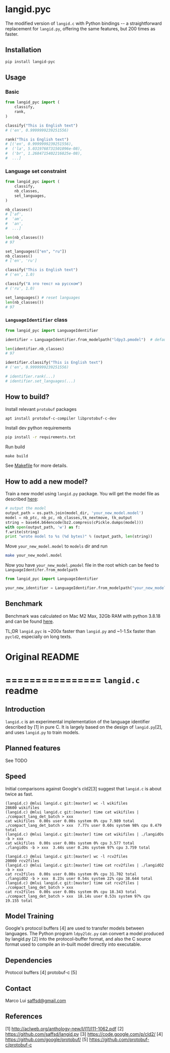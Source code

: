 
# langid.pyc
The modified version of `langid.c` with Python bindings -- a straightforward replacement for `langid.py`, offering the same features, but 200 times as faster.

## Installation
```bash
pip install langid-pyc
```

## Usage
### Basic
```python
from langid_pyc import (
    classify,
    rank,
)

classify("This is English text")
# ('en', 0.9999999239251556)

rank("This is English text")
# [('en', 0.9999999239251556),
#  ('la', 5.0319768731501096e-08),
#  ('br', 1.2684715402216825e-08),
#  ...]
```
### Language set constraint
```python
from langid_pyc import (
    classify,
    nb_classes,
    set_languages,
)

nb_classes()
# ['af',
#  'am',
#  'an',
#  ...]

len(nb_classes())
# 97

set_languages(["en", "ru"])
nb_classes()
# ['en', 'ru']

classify("This is English text")
# ('en', 1.0)

classify("А это текст на русском")
# ('ru', 1.0)

set_languages() # reset languages
len(nb_classes())
# 97
```
### `LanguageIdentifier` class
```python
from langid_pyc import LanguageIdentifier

identifier = LanguageIdentifier.from_modelpath("ldpy3.pmodel")  # default model

len(identifier.nb_classes)
# 97

identifier.classify("This is English text")
# ('en', 0.9999999239251556)

# identifier.rank(...)
# identifier.set_languages(...)
```

## How to build?
Install relevant `protobuf` packages
```bash
apt install protobuf-c-compiler libprotobuf-c-dev
```

Install dev python requirements
```bash
pip install -r requirements.txt
```

Run build
```
make build
```

See [Makefile](Makefile) for more details.

## How to add a new model?
Train a new model using `langid.py` package. You will get the model file as described [here](https://github.com/saffsd/langid.py/blob/master/langid/train/train.py#L283):
```python
# output the model
output_path = os.path.join(model_dir, 'your_new_model.model')
model = nb_ptc, nb_pc, nb_classes,tk_nextmove, tk_output
string = base64.b64encode(bz2.compress(cPickle.dumps(model)))
with open(output_path, 'w') as f:
f.write(string)
print "wrote model to %s (%d bytes)" % (output_path, len(string))
```

Move `your_new_model.model` to `models` dir and run
```bash
make your_new_model.model
```

Now you have `your_new_model.pmodel` file in the root which can be feed to `LanguageIdentifer.from_modelpath`

```python
from langid_pyc import LanguageIdentifier

your_new_identifier = LanguageIdentifier.from_modelpath("your_new_model.pmodel")
```

## Benchmark
Benchmark was calculated on Mac M2 Max, 32Gb RAM with python 3.8.18 and can be found [here](benchmark/benchmark.html).

TL;DR `langid.pyc` is ~200x faster than `langid.py` and ~1-1.5x faster than `pycld2`, especially on long texts.

# Original README

================
``langid.c`` readme
================

Introduction
------------
`langid.c` is an experimental implementation of the language identifier
described by [1] in pure C. It is largely based on the design of
`langid.py`[2], and uses `langid.py` to train models. 

Planned features
----------------
See TODO

Speed
-----

Initial comparisons against Google's cld2[3] suggest that `langid.c` is about
twice as fast.

    (langid.c) @mlui langid.c git:[master] wc -l wikifiles 
    28600 wikifiles
    (langid.c) @mlui langid.c git:[master] time cat wikifiles | ./compact_lang_det_batch > xxx
    cat wikifiles  0.00s user 0.00s system 0% cpu 7.989 total
    ./compact_lang_det_batch > xxx  7.77s user 0.60s system 98% cpu 8.479 total
    (langid.c) @mlui langid.c git:[master] time cat wikifiles | ./langidOs -b > xxx           
    cat wikifiles  0.00s user 0.00s system 0% cpu 3.577 total
    ./langidOs -b > xxx  3.44s user 0.24s system 97% cpu 3.759 total

    (langid.c) @mlui langid.c git:[master] wc -l rcv2files 
    20000 rcv2files
    (langid.c) @mlui langid.c git:[master] time cat rcv2files | ./langidO2 -b > xxx     
    cat rcv2files  0.00s user 0.00s system 0% cpu 31.702 total
    ./langidO2 -b > xxx  8.23s user 0.54s system 22% cpu 38.644 total
    (langid.c) @mlui langid.c git:[master] time cat rcv2files | ./compact_lang_det_batch > xxx 
    cat rcv2files  0.00s user 0.00s system 0% cpu 18.343 total
    ./compact_lang_det_batch > xxx  18.14s user 0.53s system 97% cpu 19.155 total


Model Training
--------------

Google's protocol buffers [4] are used to transfer models between languages. The
Python program `ldpy2ldc.py` can convert a model produced by langid.py [2] into
the protocol-buffer format, and also the C source format used to compile an
in-built model directly into executable.

Dependencies
------------
Protocol buffers [4]
protobuf-c [5]

Contact
-------
Marco Lui <saffsd@gmail.com>

References
----------
[1] http://aclweb.org/anthology-new/I/I11/I11-1062.pdf
[2] https://github.com/saffsd/langid.py
[3] https://code.google.com/p/cld2/
[4] https://github.com/google/protobuf/
[5] https://github.com/protobuf-c/protobuf-c
